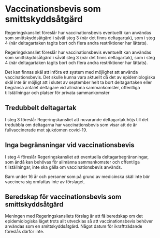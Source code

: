 # Vaccinationsbevis som smittskyddsåtgärd

Regeringskansliet föreslår hur vaccinationsbevis eventuellt kan användas som smittskyddsåtgärd i såväl steg 3 (när det finns deltagartak), som i steg 4 (när deltagartaken tagits bort och flera andra restriktioner har lättats).

Regeringskansliet föreslår hur vaccinationsbevis eventuellt kan användas som smittskyddsåtgärd i såväl steg 3 (när det finns deltagartak), som i steg 4 (när deltagartaken tagits bort och flera andra restriktioner har lättats).

Det kan finnas skäl att införa ett system med möjlighet att använda vaccinationsbevis. Det skulle kunna vara aktuellt då det av epidemiologiska skäl inte är möjligt att i slutet av september helt ta bort deltagartaken eller begränsa antalet deltagare vid allmänna sammankomster, offentliga tillställningar och platser för privata sammankomster
## Tredubbelt deltagartak

I steg 3 föreslår Regeringskansliet att nuvarande deltagartak höjs till det tredubbla om deltagarna har vaccinationsbevis som visar att de är fullvaccinerade mot sjukdomen covid-19.
## Inga begränsningar vid vaccinationsbevis

I steg 4 föreslår Regeringskansliet att eventuella deltagarbegränsningar, som ändå kan behövas för allmänna sammankomster och offentliga tillställningar, inte ska gälla om vaccinationsbevis används.

Barn under 16 år och personer som på grund av medicinska skäl inte bör vaccinera sig omfattas inte av förslaget.
## Beredskap för vaccinationsbevis som smittskyddsåtgärd

Meningen med Regeringskansliets förslag är att få beredskap om det epidemiologiska läget trots allt utvecklas så att vaccinationsbevis behöver användas som en smittskyddsåtgärd. Något datum för ikraftträdande föreslås därför inte.
